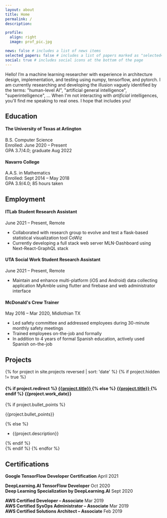 ```yaml
---
layout: about
title: Home
permalink: /
description:

profile:
  align: right
  image: prof_pic.jpg

news: false # includes a list of news items
selected_papers: false # includes a list of papers marked as "selected={true}"
social: true # includes social icons at the bottom of the page
---
```


Hello! I’m a machine learning researcher with experience in architecture design, implementation, and testing using numpy, tensorflow, and pytorch. I am currently researching and developing the illusion vaguely identified by the terms: "human-level AI", "artificial general intelligence", "superintelligence", ... When I'm not interacting with _artificial_ intelligences, you'll find me speaking to real ones. I hope that includes you!

## Education

#### **The University of Texas at Arlington**

B.S. Computer Science<br>
Enrolled: June 2020 – Present<br>
GPA 3.7/4.0; graduate Aug 2022

#### **Navarro College**

A.A.S. in Mathematics<br>
Enrolled: Sept 2014 – May 2018<br>
GPA 3.9/4.0; 85 hours taken

## Employment

#### **ITLab** Student Research Assistant

June 2021 – Present, Remote

- Collaborated with research group to evolve and test a flask-based statistical
  visualization tool CoWiz
- Currently developing a full stack web server MLN-Dashboard using Next-React-GraphQL stack

#### **UTA Social Work** Student Research Assistant

June 2021 – Present, Remote

- Maintain and enhance multi-platform (iOS and Android) data collecting application MyAmble using flutter and firebase and web administrator interface

#### **McDonald's** Crew Trainer

May 2016 – Mar 2020, Midlothian TX

- Led safety committee and addressed employees during 30-minute monthly
  safety meetings
- Trained employees on-the-job and formally
- In addition to 4 years of formal Spanish education, actively used Spanish on-the-job

## Projects

{% for project in site.projects reversed | sort: 'date' %}
{% if project.hidden != true %}

  <div>
    <h4>
      {% if project.redirect %}
      <a href="{{ project.redirect }}" target="_blank">
        <b>{{project.title}}</b>
      </a>
      {% else %}
      <a href="{{ project.url | relative_url }}">
        <b>{{project.title}}</b>
      </a>
      {% endif %}
      {{project.work_date}}
    </h4>
    {% if project.bullet_points %}
    <p>
      {{project.bullet_points}}
    </p>
    {% else %}
      <ul><li>{{project.description}}</li></ul>
    {% endif %}
  </div>
{% endif %}
{% endfor %}

## Certifications

**Google TensorFlow Developer Certification** April 2021

**DeepLearning.AI TensorFlow Developer** Oct 2020<br>
**Deep Learning Specialization by DeepLearning.AI** Sept 2020

**AWS Certified Developer – Associate** Mar 2019<br>
**AWS Certified SysOps Administrator – Associate** Mar 2019<br>
**AWS Certified Solutions Architect – Associate** Feb 2019
